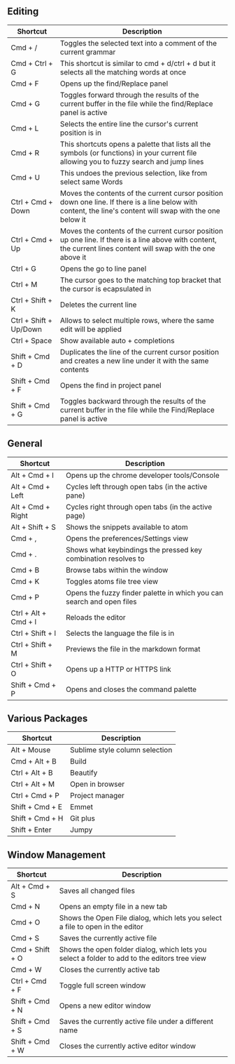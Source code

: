 ## Editing
Shortcut | Description
------------ | -------------
Cmd + / | Toggles the selected text into a comment of the current grammar | 
Cmd + Ctrl + G | This shortcut is similar to cmd + d/ctrl + d but it selects all the matching words at once | 
Cmd + F | Opens up the find/Replace panel | 
Cmd + G | Toggles forward through the results of the current buffer in the file while the find/Replace panel is active | 
Cmd + L | Selects the entire line the cursor's current position is in | 
Cmd + R | This shortcuts opens a palette that lists all the symbols (or functions) in your current file allowing you to fuzzy search and jump lines | 
Cmd + U | This undoes the previous selection, like from select same Words | 
Ctrl + Cmd + Down | Moves the contents of the current cursor position down one line. If there is a line below with content, the line's content will swap with the one below it | 
Ctrl + Cmd + Up | Moves the contents of the current cursor position up one line. If there is a line above with content, the current lines content will swap with the one above it | 
Ctrl + G | Opens the go to line panel | 
Ctrl + M | The cursor goes to the matching top bracket that the cursor is ecapsulated in | 
Ctrl + Shift + K | Deletes the current line | 
Ctrl + Shift + Up/Down | Allows to select multiple rows, where the same edit will be applied | 
Ctrl + Space | Show available auto + completions | 
Shift + Cmd + D | Duplicates the line of the current cursor position and creates a new line under it with the same contents | 
Shift + Cmd + F | Opens the find in project panel | 
Shift + Cmd + G | Toggles backward through the results of the current buffer in the file while the Find/Replace panel is active | 

## General
Shortcut | Description
------------ | -------------
Alt + Cmd + I | Opens up the chrome developer tools/Console | 
Alt + Cmd + Left | Cycles left through open tabs (in the active pane) | 
Alt + Cmd + Right | Cycles right through open tabs (in the active page) | 
Alt + Shift + S | Shows the snippets available to atom | 
Cmd + , | Opens the preferences/Settings view | 
Cmd + . | Shows what keybindings the pressed key combination resolves to | 
Cmd + B | Browse tabs within the window | 
Cmd + K | Toggles atoms file tree view | 
Cmd + P | Opens the fuzzy finder palette in which you can search and open files | 
Ctrl + Alt + Cmd + l | Reloads the editor | 
Ctrl + Shift + l | Selects the language the file is in | 
Ctrl + Shift + M | Previews the file in the markdown format | 
Ctrl + Shift + O | Opens up a HTTP or HTTPS link | 
Shift + Cmd + P | Opens and closes the command palette | 

## Various Packages
Shortcut | Description
------------ | -------------
Alt + Mouse | Sublime style column selection | 
Cmd + Alt + B | Build | 
Ctrl + Alt + B | Beautify | 
Ctrl + Alt + M | Open in browser | 
Ctrl + Cmd + P | Project manager | 
Shift + Cmd + E | Emmet | 
Shift + Cmd + H | Git plus | 
Shift + Enter | Jumpy | 

## Window Management
Shortcut | Description
------------ | -------------
Alt + Cmd + S | Saves all changed files | 
Cmd + N | Opens an empty file in a new tab | 
Cmd + O | Shows the Open File dialog, which lets you select a file to open in the editor | 
Cmd + S | Saves the currently active file | 
Cmd + Shift + O | Shows the open folder dialog, which lets you select a folder to add to the editors tree view | 
Cmd + W | Closes the currently active tab | 
Ctrl + Cmd + F | Toggle full screen window | 
Shift + Cmd + N | Opens a new editor window | 
Shift + Cmd + S | Saves the currently active file under a different name | 
Shift + Cmd + W | Closes the currently active editor window | 
